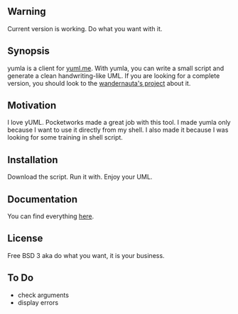 ## Warning

Current version is working. Do what you want with it.

## Synopsis

yumla is a client for [yuml.me](http://www.yuml.me).
With yumla, you can write a small script and generate a clean handwriting-like UML.
If you are looking for a complete version, you should look to the [wandernauta's project](https://github.com/wandernauta/yuml) about it.

## Motivation

I love yUML. Pocketworks made a great job with this tool.
I made yumla only because I want to use it directly from my shell.
I also made it because I was looking for some training in shell script.

## Installation

Download the script. Run it with. Enjoy your UML.

## Documentation

You can find everything [here](http://www.yuml.me/diagram/scruffy/class/samples).

## License

Free BSD 3 aka do what you want, it is your business.

## To Do

* check arguments
* display errors